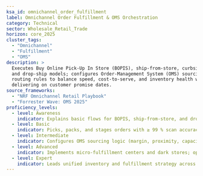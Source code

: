 ```yaml
---
ksa_id: omnichannel_order_fulfillment
label: Omnichannel Order Fulfillment & OMS Orchestration
category: Technical
sector: Wholesale_Retail_Trade
horizon: core_2025
cluster_tags:
  - "Omnichannel"
  - "Fulfillment"
  - "OMS"
description: >
  Executes Buy Online Pick-Up In Store (BOPIS), ship-from-store, curbside,
  and drop-ship models; configures Order-Management System (OMS) sourcing and
  routing rules to balance speed, cost-to-serve, and inventory health while
  delivering on customer promise dates.
source_frameworks:
  - "NRF Omnichannel Retail Playbook"
  - "Forrester Wave: OMS 2025"
proficiency_levels:
  - level: Awareness
    indicator: Explains basic flows for BOPIS, ship-from-store, and drop-ship; locates order status in OMS dashboard and verifies Service-Level Agreement (SLA) timers.
  - level: Basic
    indicator: Picks, packs, and stages orders with ≥ 99 % scan accuracy; prints GS1-128 shipping labels; meets curbside pickup SLA < 2 hours.
  - level: Intermediate
    indicator: Configures OMS sourcing logic (margin, proximity, capacity); orchestrates split shipments; maintains inventory integrity via real-time ATP (Available-to-Promise) feeds; keeps OTIF ≥ 95 %.
  - level: Advanced
    indicator: Implements micro-fulfillment centers and dark stores; optimizes cost-to-serve using AI dynamic sourcing; integrates last-mile carrier APIs for real-time delivery ETA; reduces average fulfillment cost ≥ 8 %.
  - level: Expert
    indicator: Leads unified inventory and fulfillment strategy across regions; mentors operations and IT teams; attains 98 % customer-promise accuracy with same-day or next-day speed across 90 % of the network while maintaining net-margin goals.
---
```

